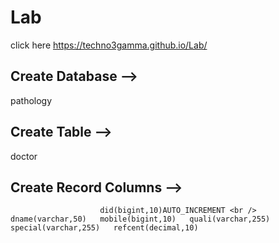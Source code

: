 # Lab
click here
https://techno3gamma.github.io/Lab/

## Create Database --> 
pathology
## Create Table --> 
doctor
## Create Record Columns --> 
                        did(bigint,10)AUTO_INCREMENT <br />   dname(varchar,50)   mobile(bigint,10)   quali(varchar,255)   special(varchar,255)   refcent(decimal,10)